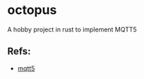 # octopus
A hobby project in rust to implement MQTT5

## Refs:
- [mqtt5](https://docs.oasis-open.org/mqtt/mqtt/v5.0/os/mqtt-v5.0-os.pdf)
